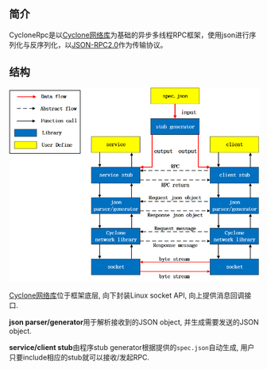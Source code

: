 ## 简介

CycloneRpc是以[Cyclone网络库](<https://github.com/RaKiRaKiRa/Cyclone>)为基础的异步多线程RPC框架，使用json进行序列化与反序列化，以[JSON-RPC2.0](https://www.jsonrpc.org/specification)作为传输协议。



## 结构

![](https://github.com/RaKiRaKiRa/CycloneRpc/blob/master/img/struct-img.png)

[Cyclone网络库](<https://github.com/RaKiRaKiRa/Cyclone>)位于框架底层, 向下封装Linux socket API, 向上提供消息回调接口.

 **json parser/generator**用于解析接收到的JSON object, 并生成需要发送的JSON object. 

**service/client stub**由程序stub generator根据提供的`spec.json`自动生成, 用户只要include相应的stub就可以接收/发起RPC.

